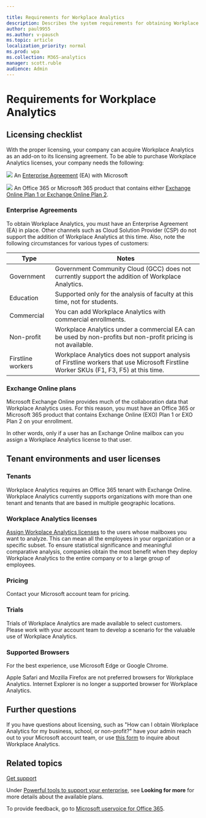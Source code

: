 ```yaml
---

title: Requirements for Workplace Analytics 
description: Describes the system requirements for obtaining Workplace Analytics
author: paul9955
ms.author: v-pausch
ms.topic: article
localization_priority: normal 
ms.prod: wpa
ms.collection: M365-analytics
manager: scott.ruble
audience: Admin
---
```


# Requirements for Workplace Analytics

## Licensing checklist

With the proper licensing, your company can acquire Workplace Analytics as an add-on to its licensing agreement. To be able to purchase Workplace Analytics licenses, your company needs the following:

   <img src="../images/wpa/setup/team-adopt-plan-checklist-box.png"> An [Enterprise Agreement](#enterprise-agreements) (EA) with Microsoft 

   <img src="../images/wpa/setup/team-adopt-plan-checklist-box.png"> An Office 365 or Microsoft 365 product that contains either [Exchange Online Plan 1 or Exchange Online Plan 2](#exchange-online-plans). 

### Enterprise Agreements

To obtain Workplace Analytics, you must have an Enterprise Agreement (EA) in place. Other channels such as Cloud Solution Provider (CSP) do not support the addition of Workplace Analytics at this time. Also, note the following circumstances for various types of customers: 

|  Type  | Notes |  
| ---- | ---- | 
| Government | Government Community Cloud (GCC) does not currently support the addition of Workplace Analytics. | 
| Education | Supported only for the analysis of faculty at this time, not for students. | 
| Commercial | You can add Workplace Analytics with commercial enrollments. | 
| Non-profit | Workplace Analytics under a commercial EA can be used by non-profits but non-profit pricing is not available. | 
| Firstline workers | Workplace Analytics does not support analysis of Firstline workers that use Microsoft Firstline Worker SKUs (F1, F3, F5) at this time. | 

### Exchange Online plans 

Microsoft Exchange Online provides much of the collaboration data that Workplace Analytics uses. For this reason, you must have an Office 365 or Microsoft 365 product that contains Exchange Online (EXO) Plan 1 or EXO Plan 2 on your enrollment.

In other words, only if a user has an Exchange Online mailbox can you assign a Workplace Analytics license to that user.

## Tenant environments and user licenses

### Tenants

Workplace Analytics requires an Office 365 tenant with Exchange Online. Workplace Analytics currently supports organizations with more than one tenant and tenants that are based in multiple geographic locations.

### Workplace Analytics licenses

[Assign Workplace Analytics licenses](assign-licenses-to-population.md) to  the users whose mailboxes you want to analyze. This can mean all the employees in your organization or a specific subset. To ensure statistical significance and meaningful comparative analysis, companies obtain the most benefit when they deploy Workplace Analytics to the entire company or to a large group of employees.

### Pricing 

Contact your Microsoft account team for pricing. 

### Trials

Trials of Workplace Analytics are made available to select customers. Please work with your account team to develop a scenario for the valuable use of Workplace Analytics.

### Supported Browsers

For the best experience, use Microsoft Edge or Google Chrome. 

Apple Safari and Mozilla Firefox are not preferred browsers for Workplace Analytics. Internet Explorer is no longer a supported browser for Workplace Analytics.

## Further questions

If you have questions about licensing, such as "How can I obtain Workplace Analytics for my business, school, or non-profit?" have your admin reach out to your Microsoft account team, or use [this form](https://resources.office.com/ww-landing-workplace-analytics.html?LCID=EN-US) to inquire about Workplace Analytics.

## Related topics

[Get support](../overview/getting-support.md)

Under [Powerful tools to support your enterprise](https://www.microsoft.com/en-us/microsoft-365/business/compare-more-office-365-for-business-plans), see **Looking for more** for more details about the available plans.

To provide feedback, go to [Microsoft uservoice for Office 365](https://office365.uservoice.com/).  





<!-- FORMER CONTENT 

### Workplace Analytics licenses and trials

Licenses cost $2/license per month for Office 365 Enterprise E5 subscriptions and $6/license per month for all other qualifying Office 365 subscriptions. Licensing Workplace Analytics does not change the end-user experience in Office 365.

Workplace Analytics licenses are applied to the mailboxes that you want to analyze. This can be all the employees in your organization or a specific subset. The population of employees that you license are referred to in Workplace Analytics as _measured employees_. Because Workplace Analytics insights are de-identified and aggregated, measured-employee populations typically benefit the most if they consist of at least several hundred people.

Microsoft does not currently offer trials of Workplace Analytics. For more information about Workplace Analytics and how to purchase it, contact your Microsoft account team.

### Supported browsers

Apple Safari and Mozilla Firefox are not preferred browsers for Workplace Analytics. As of June 2019, Internet Explorer is no longer a supported browser for Workplace Analytics.

For the best experience, please use Microsoft Edge or Google Chrome.

-->

<!-- REMOVING FOR NOW 
### FastTrack qualification

FastTrack services for Workplace Analytics onboarding and training are available to customers who purchase at least 1,000 licenses.
-->